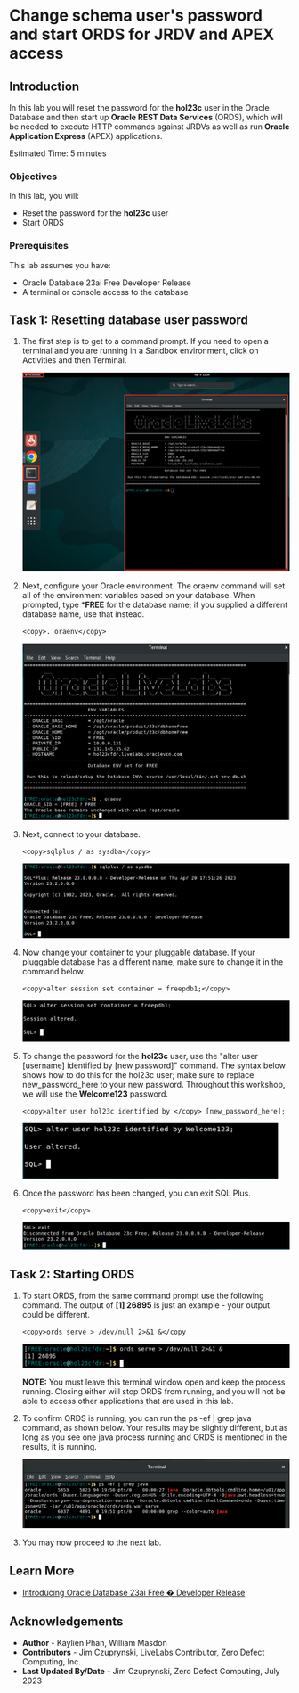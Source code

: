 # Change schema user's password and start ORDS for JRDV and APEX access

## Introduction

In this lab you will reset the password for the **hol23c** user in the Oracle Database and then start up **Oracle REST Data Services** (ORDS), which will be needed to execute HTTP commands against JRDVs as well as run  **Oracle Application Express** (APEX) applications.

Estimated Time: 5 minutes

### Objectives

In this lab, you will:
* Reset the password for the **hol23c** user
* Start ORDS

### Prerequisites

This lab assumes you have:
* Oracle Database 23ai Free Developer Release
* A terminal or console access to the database

## Task 1: Resetting database user password

1. The first step is to get to a command prompt. If you need to open a terminal and you are running in a Sandbox environment, click on Activities and then Terminal.

    ![Open a new terminal](images/open-terminal.png " ")

2. Next, configure your Oracle environment. The oraenv command will set all of the environment variables based on your database. When prompted, type ***FREE** for the database name; if you supplied a different database name, use that instead.
    ```
    <copy>. oraenv</copy>
    ```

    ![Set environment](images/set-envt-free1.png)


3. Next, connect to your database.
    ```
    <copy>sqlplus / as sysdba</copy>
    ```
    ![Connect to database](images/connect-db-sysdba1.png)

4. Now change your container to your pluggable database. If your pluggable database has a different name, make sure to change it in the command below.
    ```
    <copy>alter session set container = freepdb1;</copy>
    ```
    
    ![Change to PDB](images/alter-session1.png " ")

5. To change the password for the **hol23c** user, use the "alter user \[username\] identified by \[new password\]" command. The syntax below shows how to do this for the hol23c user; make sure to replace new\_password\_here to your new password. Throughout this workshop, we will use the **Welcome123** password.
    ```
    <copy>alter user hol23c identified by </copy> [new_password_here];
    ```

    ![Change password](images/change-password1.png)

6. Once the password has been changed, you can exit SQL Plus.

    ```
    <copy>exit</copy>
    ```
    ![Exit](images/exit1.png)

## Task 2: Starting ORDS

1. To start ORDS, from the same command prompt use the following command. The output of **[1] 26895** is just an example - your output could be different.

    ```
    <copy>ords serve > /dev/null 2>&1 &</copy
    ```

    ![Start ORDS](images/ords1.png)

    **NOTE:** You must leave this terminal window open and keep the process running. Closing either will stop ORDS from running, and you will not be able to access other applications that are used in this lab.


2. To confirm ORDS is running, you can run the ps -ef | grep java command, as shown below. Your results may be slightly different, but as long as you see one java process running and ORDS is mentioned in the results, it is running.

    ![Verify ORDS](images/confirm_ords.png)

3. You may now proceed to the next lab.

## Learn More

* [Introducing Oracle Database 23ai Free � Developer Release](https://blogs.oracle.com/database/post/oracle-database-23c-free)

## Acknowledgements
* **Author** - Kaylien Phan, William Masdon
* **Contributors** - Jim Czuprynski, LiveLabs Contributor, Zero Defect Computing, Inc.
* **Last Updated By/Date** - Jim Czuprynski, Zero Defect Computing, July 2023